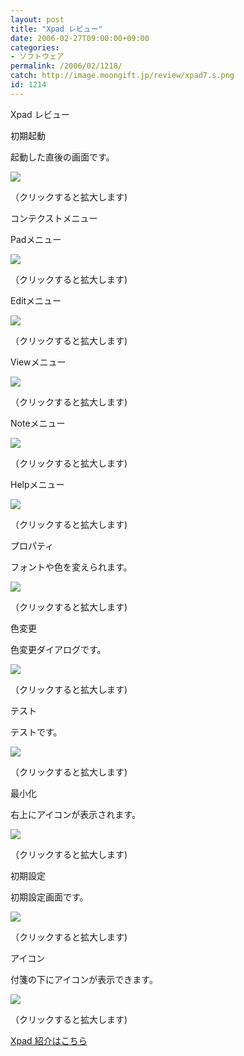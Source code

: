 ```yaml
---
layout: post
title: "Xpad レビュー"
date: 2006-02-27T09:00:00+09:00
categories:
- ソフトウェア
permalink: /2006/02/1218/
catch: http://image.moongift.jp/review/xpad7.s.png
id: 1214
---
```

Xpad レビュー  
<!--more-->

初期起動

  

起動した直後の画面です。

  

[![](http://image.moongift.jp/review/xpad1.s.png)](http://image.moongift.jp/review/xpad1.png)  
  
（クリックすると拡大します)

  

コンテクストメニュー

  

Padメニュー

  

[![](http://image.moongift.jp/review/xpad2.s.png)](http://image.moongift.jp/review/xpad2.png)  
  
（クリックすると拡大します)

  

Editメニュー

  

[![](http://image.moongift.jp/review/xpad3.s.png)](http://image.moongift.jp/review/xpad3.png)  
  
（クリックすると拡大します)

  

Viewメニュー

  

[![](http://image.moongift.jp/review/xpad4.s.png)](http://image.moongift.jp/review/xpad4.png)  
  
（クリックすると拡大します)

  

Noteメニュー

  

[![](http://image.moongift.jp/review/xpad5.s.png)](http://image.moongift.jp/review/xpad5.png)  
  
（クリックすると拡大します)

  

Helpメニュー

  

[![](http://image.moongift.jp/review/xpad6.s.png)](http://image.moongift.jp/review/xpad6.png)  
  
（クリックすると拡大します)

  

プロパティ

  

フォントや色を変えられます。

  

[![](http://image.moongift.jp/review/xpad7.s.png)](http://image.moongift.jp/review/xpad7.png)  
  
（クリックすると拡大します)

  

色変更

  

色変更ダイアログです。

  

[![](http://image.moongift.jp/review/xpad8.s.png)](http://image.moongift.jp/review/xpad8.png)  
  
（クリックすると拡大します)

  

テスト

  

テストです。

  

[![](http://image.moongift.jp/review/xpad9.s.png)](http://image.moongift.jp/review/xpad9.png)  
  
（クリックすると拡大します)

  

最小化

  

右上にアイコンが表示されます。

  

[![](http://image.moongift.jp/review/xpad10.s.png)](http://image.moongift.jp/review/xpad10.png)  
  
（クリックすると拡大します)

  

初期設定

  

初期設定画面です。

  

[![](http://image.moongift.jp/review/xpad11.s.png)](http://image.moongift.jp/review/xpad11.png)  
  
（クリックすると拡大します)

  

アイコン

  

付箋の下にアイコンが表示できます。

  

[![](http://image.moongift.jp/review2/xpad.s.png)](http://image.moongift.jp/review2/xpad.png)  
  
（クリックすると拡大します)

  

[Xpad 紹介はこちら](http://oss.moongift.jp/intro/i-1205.html)


